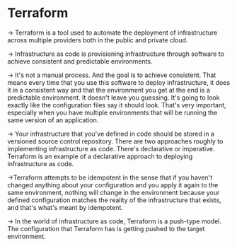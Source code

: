 # Terraform

-> Terraform is a tool used to automate the deployment of infrastructure across multiple providers both in the public and private cloud. 


-> Infrastructure as code is provisioning infrastructure through software to achieve consistent and predictable environments. 


-> It's not a manual process. And the goal is to achieve consistent. That means every time that you use this software to deploy infrastructure, it does it in a consistent way and that the environment you get at the end is a predictable environment. It doesn't leave you guessing. It's going to look exactly like the configuration files say it should look. That's very important, especially when you have multiple environments that will be running the same version of an application.

-> Your infrastructure that you've defined in code should be stored in a versioned source control repository. There are two approaches roughly to implementing infrastructure as code. There's declarative or imperative.
Terraform is an example of a declarative approach to deploying infrastructure as code.


->Terraform attempts to be idempotent in the sense that if you haven't changed anything about your configuration and you apply it again to the same environment, nothing will change in the environment because your defined configuration matches the reality of the infrastructure that exists, and that's what's meant by idempotent.

-> In the world of infrastructure as code, Terraform is a push-type model. The configuration that Terraform has is getting pushed to the target environment. 

